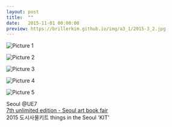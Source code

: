 ```yaml
---
layout: post
title:  ""
date:   2015-11-01 00:00:00
preview: https://brillerkim.github.io/img/a3_1/2015-3_2.jpg
---
```


![Picture 1](https://brillerkim.github.io/img/a3_1/2015-3_1.jpg)

![Picture 2](https://brillerkim.github.io/img/a3_1/2015-3_2.jpg)

![Picture 3](https://brillerkim.github.io/img/a3_1/2015-3_3.jpg)

![Picture 4](https://brillerkim.github.io/img/a3_1/2015-3_5.jpg)

![Picture 5](https://brillerkim.github.io/img/a3_1/2015-3_6.png)


Seoul @UE7<br>
[<U>7th unlimited edition - Seoul art book fair</U>](http://unlimited-edition.org/archives/category/ue7)
<br>
2015 도시사물키트 things in the Seoul 'KIT' 
